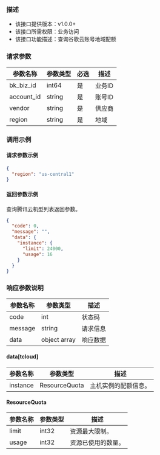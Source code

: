 ### 描述

- 该接口提供版本：v1.0.0+
- 该接口所需权限：业务访问
- 该接口功能描述：查询谷歌云账号地域配额

### 请求参数

| 参数名称       | 参数类型   | 必选  | 描述   |
|------------|--------|-----|------|
| bk_biz_id  | int64  | 是   | 业务ID |
| account_id | string | 是   | 账号ID |
| vendor     | string | 是   | 供应商  |
| region     | string | 是   | 地域   |

### 调用示例

#### 请求参数示例

```json
{
  "region": "us-central1"
}
```

#### 返回参数示例

查询腾讯云机型列表返回参数。
```json
{
  "code": 0,
  "message": "",
  "data": {
    "instance": {
      "limit": 24000,
      "usage": 16
    }
  }
}
```

### 响应参数说明

| 参数名称    | 参数类型         | 描述   |
|---------|--------------|------|
| code    | int          | 状态码  |
| message | string       | 请求信息 |
| data    | object array | 响应数据 |

#### data[tcloud]

| 参数名称     | 参数类型   | 描述         |
|----------|--------|------------|
| instance | ResourceQuota | 主机实例的配额信息。 |

#### ResourceQuota

| 参数名称     | 参数类型   | 描述        |
|----------|--------|-----------|
| limit | int32 | 资源最大限制。   |
| usage | int32 | 资源已使用的数量。 |
